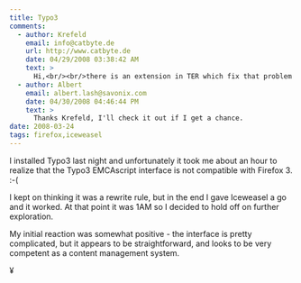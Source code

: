 ```yaml
---
title: Typo3 
comments:
  - author: Krefeld
    email: info@catbyte.de
    url: http://www.catbyte.de
    date: 04/29/2008 03:38:42 AM
    text: >
      Hi,<br/><br/>there is an extension in TER which fix that problem!<br/><br/><a href="http://typo3.org/extensions/repository/view/mn_ff3_be_bugfix/0.0.2/" rel="nofollow">http://typo3.org/extensions/repository/view/mn_ff3_be_bugfix/0.0.2/</a><br/><br/>Greets from Germany
  - author: Albert
    email: albert.lash@savonix.com
    date: 04/30/2008 04:46:44 PM
    text: >
      Thanks Krefeld, I'll check it out if I get a chance.
date: 2008-03-24
tags: firefox,iceweasel
---
```

I installed Typo3 last night and unfortunately it took me about an hour to realize that the Typo3 EMCAscript interface is not compatible with Firefox 3. :-(

I kept on thinking it was a rewrite rule, but in the end I gave Iceweasel a go and it worked. At that point it was 1AM so I decided to hold off on further exploration.

My initial reaction was somewhat positive - the interface is pretty complicated, but it appears to be straightforward, and looks to be very competent as a content management system.

¥

